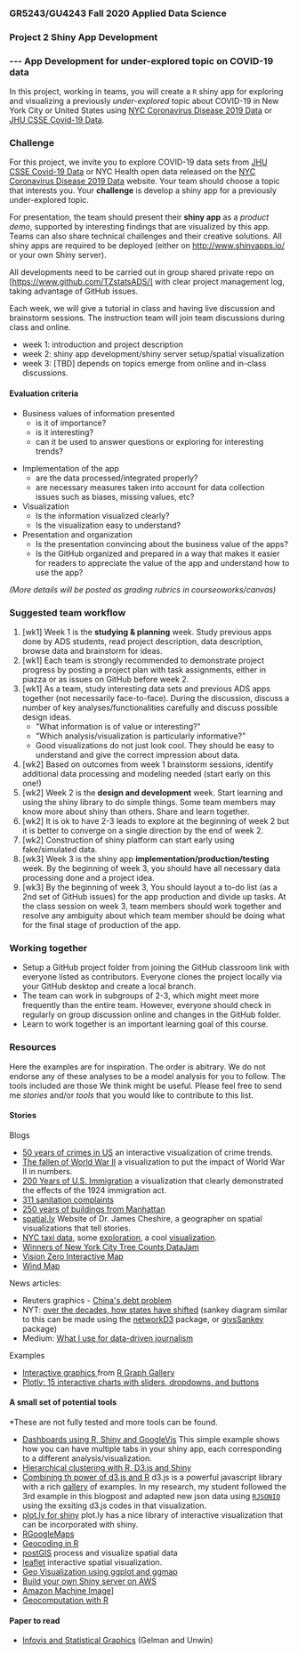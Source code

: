 ### GR5243/GU4243 Fall 2020 Applied Data Science
### Project 2 Shiny App Development
### --- App Development for under-explored topic on COVID-19 data

In this project, working in teams, you will create a `R` shiny app for exploring and visualizing a previously *under-explored* topic about COVID-19 in New York City or United States using [NYC Coronavirus Disease 2019 Data](https://github.com/nychealth/coronavirus-data) or [JHU CSSE Covid-19 Data](https://github.com/CSSEGISandData/COVID-19). 

### Challenge

For this project, we invite you to explore COVID-19 data sets from [JHU CSSE Covid-19 Data](https://github.com/CSSEGISandData/COVID-19) or NYC Health open data released on the [NYC Coronavirus Disease 2019 Data](https://github.com/nychealth/coronavirus-data) website. Your team should choose a topic that interests you. Your **challenge** is develop a shiny app for a previously under-explored topic. 

For presentation, the team should present their **shiny app** as a *product demo*, supported by interesting findings that are visualized by this app. Teams can also share technical challenges and their creative solutions. All shiny apps are required to be deployed (either on <http://www.shinyapps.io/> or your own Shiny server).

All developments need to be carried out in group shared private repo on [https://www.github.com/TZstatsADS/] with clear project management log, taking advantage of GitHub issues. 

Each week, we will give a tutorial in class and having live discussion and brainstorm sessions. The instruction team will join team discussions during class and online. 

- week 1: introduction and project description
- week 2: shiny app development/shiny server setup/spatial visualization
- week 3: [TBD] depends on topics emerge from online and in-class discussions.

#### Evaluation criteria 
- Business values of information presented 
	* is it of importance?
	* is it interesting?
	* can it be used to answer questions or exploring for interesting trends?
+ Implementation of the app 
	+ are the data processed/integrated properly?
	+ are necessary measures taken into account for data 	collection issues such as biases, missing values, etc?
+ Visualization
	+ Is the information visualized clearly?
	+ Is the visualization easy to understand?
+ Presentation and organization
	+ Is the presentation convincing about the business value of the apps?
	+ Is the GitHub organized and prepared in a way that makes it easier for readers to appreciate the value of the app and understand how to use the app?
	
*(More details will be posted as grading rubrics in courseoworks/canvas)*

### Suggested team workflow
1. [wk1] Week 1 is the **studying & planning** week. Study previous apps done by ADS students, read project description, data description, browse data and brainstorm for ideas.
2. [wk1] Each team is strongly recommended to demonstrate project progress by posting a project plan with task assignments, either in piazza or as issues on GitHub before week 2. 
3. [wk1] As a team, study interesting data sets and previous ADS apps together (not necessarily face-to-face). During the discussion, discuss a number of key analyses/functionalities carefully and discuss possible design ideas.
     * "What information is of value or interesting?"
     * "Which analysis/visualization is particularly informative?" 
     * Good visualizations do not just look cool. They should be easy to understand and give the correct impression about data. 
4. [wk2] Based on outcomes from week 1 brainstorm sessions, identify additional data processing and modeling needed (start early on this one!)
6. [wk2] Week 2 is the **design and development** week. Start learning and using the shiny library to do simple things. Some team members may know more about shiny than others. Share and learn together. 
7. [wk2] It is ok to have 2-3 leads to explore at the beginning of week 2 but it is better to converge on a single direction by the end of week 2.
8. [wk2] Construction of shiny platform can start early using fake/simulated data. 
9. [wk3] Week 3 is the shiny app **implementation/production/testing** week. By the beginning of week 3, you should have all necessary data processing done and a project idea. 
10. [wk3] By the beginning of week 3, You should layout a to-do list (as a 2nd set of GitHub issues) for the app production and divide up tasks. At the class session on week 3, team members should work together and resolve any ambiguity about which team member should be doing what for the final stage of production of the app. 

### Working together
- Setup a GitHub project folder from joining the GitHub classroom link with everyone listed as contributors. Everyone clones the project locally via your GitHub desktop and create a local branch. 
- The team can work in subgroups of 2-3, which might meet more frequently than the entire team. However, everyone should check in regularly on group discussion online and changes in the GitHub folder.
- Learn to work together is an important learning goal of this course.   

### Resources
Here the examples are for inspiration. The order is abitrary. We do not endorse any of these analyses to be a model analysis for you to follow. The tools included are those We think might be useful. Please feel free to send me *stories* and/or *tools* that you would like to contribute to this list. 

#### Stories

Blogs

- [50 years of crimes in US](https://public.tableau.com/en-us/s/gallery/50-years-crime-us) an interactive visualization of crime trends. 
- [The fallen of World War II](http://www.fallen.io/ww2/) a visualization to put the impact of World War II in numbers.
- [200 Years of U.S. Immigration](http://insightfulinteraction.com/immigration200years.html) a visualization that clearly demonstrated the effects of the 1924 immigration act. 
- [311 sanitation complaints](http://www.spatialinformationdesignlab.org/projects/civic-data-management-311-sanitation-complaints)
- [250 years of buildings from Manhattan](http://www.gislounge.com/mapping-almost-250-years-buildings-manhattan/)
- [spatial.ly](http://spatial.ly/blog/) Website of Dr. James Cheshire, a geographer on spatial visualizations that tell stories.
- [NYC taxi data](http://www.andresmh.com/nyctaxitrips/), some [exploration](http://hafen.github.io/taxi/#initial-exploration), a cool [visualization](http://nyctaxi.herokuapp.com/).
- [Winners of New York City Tree Counts DataJam](http://treescountdatajam.devpost.com/updates/5503-and-the-winners-are)
- [Vision Zero Interactive Map](http://www.nycvzv.info/)
- [Wind Map](http://hint.fm/wind/)

News articles:
<ul>
<li>Reuters graphics - <a href="http://fingfx.thomsonreuters.com/gfx/rngs/CHINA-DEBT-GRAPHIC/0100315H2LG/index.html" target="_blank">China's debt problem</a></li>
<li>NYT: <a href="http://www.nytimes.com/interactive/2012/10/15/us/politics/swing-history.html?_r=0" target="_blank">over the decades, how states have shifted</a> (sankey diagram similar to this can be made using the <a href="https://christophergandrud.github.io/networkD3/" target="_blank">networkD3</a> package, or <a href="https://sites.dartmouth.edu/learninganalytics/2016/08/22/analyzing-content-access-to-inform-content-design/" target="_blank">givsSankey</a> package)</li>
<li>Medium: <a href="https://medium.com/@dqn/what-i-use-for-data-driven-journalism-4333364db944#.12xqj44g8" target="_blank">What I use for data-driven journalism</a></li>
</ul><a href="https://medium.com/@dqn/what-i-use-for-data-driven-journalism-4333364db944#.12xqj44g8" target="_blank"></a>

Examples
<ul>
<li><a href="http://www.r-graph-gallery.com/portfolio/interactive-r-graphics/" target="_blank">Interactive graphics </a>from <a href="http://www.r-graph-gallery.com/" target="_blank">R Graph Gallery</a></li>
<li><a href="http://moderndata.plot.ly/15-python-and-r-charts-with-interactive-controls-buttons-dropdowns-and-sliders/ " target="_blank"> Plotly: 15 interactive charts with sliders, dropdowns, and buttons </a></li>
</ul>

#### A small set of potential tools 

*These are not fully tested and more tools can be found.

- [Dashboards using R, Shiny and GoogleVis](http://www.r-bloggers.com/dashboards-in-r-with-shiny-and-googlevis/) This simple example shows how you can have multiple tabs in your shiny app, each corresponding to a different analysis/visualization.
- [Hierarchical clustering with R, D3.js and Shiny](http://www.r-bloggers.com/hierarchical-clustering-with-r-feat-d3-js-and-shiny/)
- [Combining th power of d3.js and R](http://blog.ae.be/combining-the-power-of-r-and-d3-js/) d3.js is a powerful javascript library with a rich [gallery](https://github.com/mbostock/d3/wiki/Gallery) of examples. In my research, my student followed the 3rd example in this blogpost and adapted new json data using [`RJSONIO`](https://cran.r-project.org/web/packages/RJSONIO/index.html) using the exsiting d3.js codes in that visualization. 
- [plot.ly for shiny](https://plot.ly/r/shiny-tutorial/) plot.ly has a nice library of interactive visualization that can be incorporated with shiny.
- [RGoogleMaps](https://cran.r-project.org/web/packages/RgoogleMaps/)
- [Geocoding in R](http://www.rpubs.com/cengel248/177198)
- [postGIS](http://rpubs.com/dgolicher/6373) process and visualize spatial data
- [leaflet](https://rstudio.github.io/leaflet/shiny.html) interactive spatial visualization.
- [Geo Visualization using ggplot and ggmap](https://journal.r-project.org/archive/2013-1/kahle-wickham.pdf)
- [Build your own Shiny server on AWS](https://www.r-bloggers.com/installing-rstudio-shiny-server-on-aws/)
- [Amazon Machine Image](http://www.louisaslett.com/RStudio_AMI/)]
- [Geocomputation with R](https://bookdown.org/robinlovelace/geocompr/)

#### Paper to read
<ul>
<li><a href="http://www.stat.columbia.edu/~gelman/research/published/vis14.pdf" target="_blank">Infovis and Statistical Graphics</a> (Gelman and Unwin)</li>
</ul>

